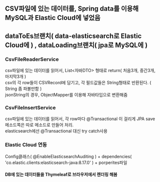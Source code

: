 ## CSV파일에 있는 데이터를, Spring data를 이용해 MySQL과 Elastic Cloud에 넣었음
## dataToEs브랜치( data-elasticsearch로 Elastic Cloud에 )  ,  dataLoading브랜치( jpa로 MySQL에 )

### CsvFileReaderService
csv파일에 있는 데이터를 읽어서, List<자바DTO> 형태로 return( 처음3개, 중간3개, 마지막3개 )     
csv의 각 row들이 CSVRecord에 담기고, 각 필드값들은 String형태로 반환된다.  ( String 좀 파볼만함 )       
jsonString의 경우, ObjectMapper를 이용해 자바타입으로 변환해줌

### CsvFileInsertService
csv파일에 있는 데이터를 읽어서, 각 row마다 @Transactional 이 걸리게 JPA save메소드쪽은 따로 메소드로 만들어 처리.     
elasticsearch에선 @Transactional 대신 try catch사용

### Elastic Cloud 연동
Config클래스( @EnableElasticsearchAuditing ) + dependencies( 'co.elastic.clients:elasticsearch-java:8.17.0' ) + porperites파일

#### DB에 있는 데이터들을 Thymeleaf로 브라우저에서 렌더링 해봄
